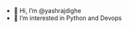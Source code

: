 - 👋 Hi, I’m @yashrajdighe
- 👀 I’m interested in Python and Devops

<!---
yashrajdighe/yashrajdighe is a ✨ special ✨ repository because its `README.md` (this file) appears on your GitHub profile.
You can click the Preview link to take a look at your changes.
--->
